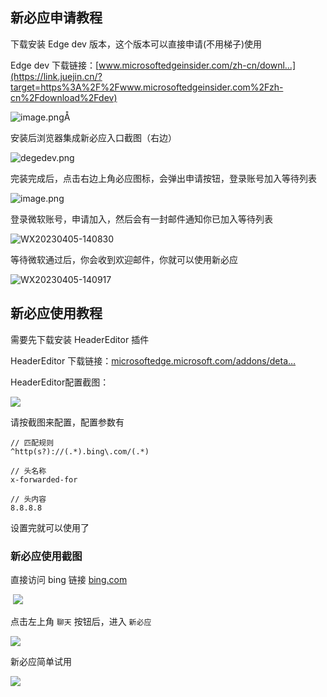## 新必应申请教程

下载安装 Edge dev 版本，这个版本可以直接申请(不用梯子)使用

Edge dev 下载链接：[www.microsoftedgeinsider.com/zh-cn/downl…](https://link.juejin.cn/?target=https%3A%2F%2Fwww.microsoftedgeinsider.com%2Fzh-cn%2Fdownload%2Fdev)

![image.png](../img/01.png)Å

安装后浏览器集成新必应入口截图（右边）

![degedev.png](../img/WX20230405-140555.png)

完装完成后，点击右边上角必应图标，会弹出申请按钮，登录账号加入等待列表

![image.png](../img/WX20230405-140737.png)

登录微软账号，申请加入，然后会有一封邮件通知你已加入等待列表

![WX20230405-140830](../img/WX20230405-140830.png)

等待微软通过后，你会收到欢迎邮件，你就可以使用新必应

![WX20230405-140917](../img/WX20230405-140917.png)

## 新必应使用教程

需要先下载安装 HeaderEditor 插件

HeaderEditor 下载链接：[microsoftedge.microsoft.com/addons/deta…](https://link.juejin.cn/?target=https%3A%2F%2Fmicrosoftedge.microsoft.com%2Faddons%2Fdetail%2Fheader-editor%2Fafopnekiinpekooejpchnkgfffaeceko)

HeaderEditor配置截图：

![](../img/WX20230405-141017.png)

请按截图来配置，配置参数有

```
// 匹配规则
^http(s?)://(.*).bing\.com/(.*)

// 头名称
x-forwarded-for

// 头内容
8.8.8.8
```

设置完就可以使用了

### 新必应使用截图

直接访问 bing 链接 [bing.com](https://link.juejin.cn/?target=https%3A%2F%2Fbing.com)

​	![](../img/WX20230405-141131.png)

点击左上角 `聊天` 按钮后，进入 `新必应`

![](../img/WX20230405-141247.png)

新必应简单试用

![](../img/WX20230405-141335.png)